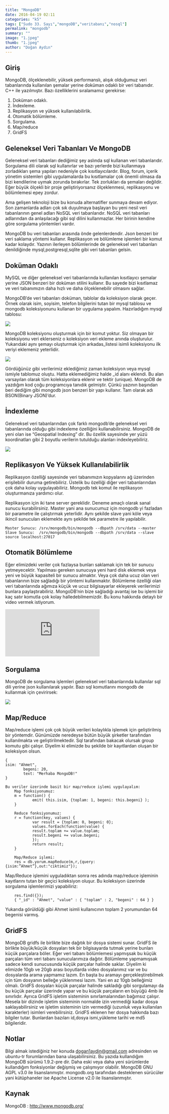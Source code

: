 ```yaml
---
title: "MongoDB"
date: 2016-04-19 02:11
categories: "k5"
tags: ["Sudo 33. Sayı","mongoDB","veritabanı","nosql"]
permalink: "mongodb"
summary: ""
image: "1.jpeg"
thumb: "1.jpeg"
author: "Doğan Aydın"
---
```

## Giriş

MongoDB, ölçeklenebilir, yüksek performanslı, alışık olduğumuz veri tabanlarında kullanılan şemalar yerine doküman odaklı bir veri tabanıdır. C++ ile yazılmıştır. Bazı özelliklerini sıralamamız gerekirse:

1. Doküman odaklı.
2. İndexleme.
3. Replikasyon ve yüksek kullanılabilirlik.
4. Otomatik bölümleme.
5. Sorgulama.
6. Map/reduce
7. GridFS


## Geleneksel Veri Tabanları Ve MongoDB

Geleneksel veri tabanları dediğimiz şey aslında sql kullanan veri tabanlarıdır. Sorgulama dili olarak sql kullanırlar ve bazı yerlerde bizi kullanmaya zorladıkları şema yapıları nedeniyle çok kısıtlayıcılardır. Blog, forum, içerik yönetim sistemleri gibi uygulamalarda bu kısıtlamalar çok önemli olmasa da bizi kendilerine uymak zorunda bırakırlar. Tek zorlukları da şemaları değildir. Eğer büyük ölçekli bir proje geliştiriyorsanız ölçeklenmesi, replikasyonu ve bölümlemesi epey zordur.

Ama gelişen teknoloji bize bu konuda alternatifler sunmaya devam ediyor. Son zamanlarda adları çok sık duyulmaya başlayan bu yeni nesil veri tabanlarının genel adları NoSQL veri tabanlarıdır. NoSQL veri tabanları adlarından da anlaşılacağı gibi sql dilini kullanmazlar. Her birinin kendine göre sorgulama yöntemleri vardır.

MongoDB bu veri tabanları arasında önde gelenlerdendir. Json benzeri bir veri saklama yöntemi kullanır. Replikasyon ve bölümleme işlemleri bir komut kadar kolaydır. Yazının ilerleyen bölümlerinde de geleneksel veri tabanları denildiğinde mysql,postgresql,sqlite gibi veri tabanları gelsin.

## Doküman Odaklı
MySQL ve diğer geleneksel veri tabanlarında kullanılan kısıtlayıcı şemalar yerine JSON benzeri bir doküman stilini kullanır. Bu sayede bizi kısıtlamaz ve veri tabanımızın daha hızlı ve daha ölçeklenebilir olmasını sağlar.

MongoDB’de veri tabanları doküman, tablolar da koleksiyon olarak geçer. Örnek olarak isim, soyisim, telefon bilgilerini tutan bir mysql tablosu ve mongodb koleksiyonunu kullanan bir uygulama yapalım. Hazırladığım mysql tablosu:

![](images/post/mongodb/RESIM_1.png)

MongoDB koleksiyonu oluşturmak için bir komut yoktur. Siz olmayan bir koleksiyonu veri eklerseniz o koleksiyon veri ekleme anında oluşturulur. Yukarıdaki aynı şemayı oluşturmak için arkadas_listesi isimli koleksiyonu ilk veriyi eklemeniz yeterlidir.

![](images/post/mongodb/RESIM_2.png)

Gördüğünüz gibi verilerimiz eklediğimiz zaman koleksiyon veya mysql ismiyle tablomuz oluştu. Hatta eklemediğimiz halde \_id alanı eklendi. Bu alan varsayılan olarak tüm koleksiyonlara eklenir ve tektir (unique). MongoDB de yazdığım kod çoğu programcıya tanıdık gelmiştir. Çünkü yazının başından beri dediğim gibi mongodb json benzeri bir yapı kullanır. Tam olarak adı BSON(Binary JSON)’dur.


## İndexleme
Geleneksel veri tabanlarından çok farklı mongodb’de geleneksel veri tabanlarında olduğu gibi indexleme özelliğini kullanabilirsiniz. MongoDB de yeni olan ise “Geospatial Indexing” dir. Bu özellik sayesinde yer yüzü koordinatları gibi 2 boyutlu verilerin tutulduğu alanları indexleyebiliriz.

![](images/post/mongodb/RESIM_3.png)

## Replikasyon Ve Yüksek Kullanılabilirlik
Replikasyon özelliği sayesinde veri tabanımızın kopyalarını ağ üzerinden erişilebilir duruma getirebiliriz. Üstelik bu özelliği diğer veri tabanlarından çok daha kolay uygulayabiliriz. Mongodb tek komut ile replikasyon oluşturmanıza yardımcı olur.

Replikasyon için iki tane server gereklidir. Deneme amaçlı olarak sanal sunucu kurabilirsiniz. Master yani ana sunucumuz için mongodb yi fazladan bir parametre ile çalıştırmak yeterlidir. Aynı şekilde slave yani köle veya ikincil sunucuları eklemekte aynı şekilde tek parametre ile yapılabilir.

```
Master Sunucu: /srv/mongodb/bin/mongodb --dbpath /srv/data --master
Slave Sunucu:  /srv/mongodb/bin/mongodb --dbpath /srv/data --slave source localhost:27017
```

## Otomatik Bölümleme
Eğer elimizdeki veriler çok fazlaysa bunları saklamak için tek bir sunucu yetmeyecektir. Yapılması gereken sunucuya yeni hard disk eklemek veya yeni ve büyük kapasiteli bir sunucu almaktır. Veya çok daha ucuz olan veri tabanlarının bize sağladığı bir yöntemi kullanmaktır. Bölümleme özelliği olan veri tabanlarında ağımıza küçük ve ucuz bilgisayarlar ekleyerek verilerimizi bunlara paylaştırabiliriz. MongoDB’nin bize sağladığı avantaj ise bu işlemi bir kaç satır komutla çok kolay halledebilmemizdir. Bu konu hakkında detaylı bir video vermek istiyorum.

<div class="r16_9"><iframe src="https://www.youtube.com/embed/W-WihPoEbR4" frameborder="0" allowfullscreen> </iframe></div>

## Sorgulama
MongoDB de sorgulama işlemleri geleneksel veri tabanlarında kullanılar sql dili yerine json kullanılarak yapılır. Bazı sql komutlarını mongodb de kullanmak için çevirirsek:

![](images/post/mongodb/RESIM_4.png)

## Map/Reduce

Map/reduce işlemi çok çok büyük verileri kolaylıkla işlemek için geliştirilmiş bir yöntemdir. Günümüzde neredeyse bütün büyük şirketler tarafından kullanılmakta ve geliştirilmektedir. Sql tarafından bakacak olursak group komutu gibi çalışır.
Diyelim ki elimizde bu şekilde bir kayıtlardan oluşan bir koleksiyon olsun.

```
{
isim: "Ahmet",
    	begeni: 20,
    	text: "Merhaba MongoDB!"
}

Bu veriler üzerinde basit bir map/reduce işlemi uygulayalım:
	Map fonksiyonumuz:
	m = function() {
    		emit( this.isim, {toplam: 1, begeni: this.begeni} );
  	}

	Reduce fonksiyonumuz:
	r = function(key, values) {
    		var result = {toplam: 0, begeni: 0};
    		values.forEach(function(value) {
      		result.toplam += value.toplam;
      		result.begeni += value.begeni;
    		});
    		return result;
  	}

	Map/Reduce işlemi:
	res = db.yorum.mapReduce(m,r,{query:{isim:”Ahmet”},out:"ciktimiz"});
```

Map/Reduce işlemini uyguladıktan sonra res adında map/reduce işleminin kayıtlarını tutan bir geçici koleksiyon oluşur. Bu koleksiyon üzerinde sorgulama işlemlerimizi yapabiliriz:

```
	res.find({});
	{ "_id" : "Ahmet", "value" : { "toplam" : 2, "begeni" : 64 } }
```

Yukarıda görüldüği gibi Ahmet isimli kullanıcının toplam 2 yorumundan 64 begenisi varmış.

## GridFS

MongoDB gridfs ile birlikte bize dağıtık bir dosya sistemi sunar. GridFS ile birlikte büyük/küçük dosyaları tek bir bilgisayarda tutmak yerine bunları küçük parçalara böler. Eğer veri tabanı bölümlemesi yapmışsak bu küçük parçaları tüm veri tabanı sunucularımıza dağıtır. Bölümleme yapmamışsak sadece kendi sunucusunda küçük parçalar halinde saklar. Diyelim ki elimizde 10gb ve 20gb arası boyutlarda video dosyalarımız var ve bu dosyalarda arama yapmamız lazım. En başta bu aramayı gerçekleştirebilmek için tüm dosyanın belleğe yüklenmesi lazım. Yani en az 10gb belleğimiz olmalı. GridFS dosyaları küçük parçalar halinde sakladığı gibi sorgulamayı da bu küçük parçalar üzerinde yapar ve bu küçük parçaların en büyüğü 4mb ile sınırlıdır. Ayrıca GridFS işletim sisteminin sınırlamalarından bağımsız çalışır. Mesela bir dizinde işletim sisteminin normalde izin vermediği kadar dosya saklayabilirsiniz ve işletim sisteminin izin vermediği (uzunluk veya kullanılan karakterler) isimleri verebilirsiniz. GridFS eklenen her dosya hakkında bazı bilgiler tutar. Bunlardan bazıları id,dosya ismi,yükleme tarihi ve md5 bilgileridir.

## Notlar
Bilgi almak istediğiniz her konuda dogan1aydin@gmail.com adresinden ve ubuntu-tr forumlarından bana ulaşabilirsiniz. Bu yazıda kullandığım MongoDB sürümü 1.9.2-pre dir. Daha eski veya daha yeni sürümlerde kullandığım fonksiyonlar değişmiş ve çalışmıyor olabilir.
MongoDB GNU AGPL v3.0 ile lisanslanmıştır. mongodb.org tarafından desteklenen sürücüler yani kütüphaneler ise Apache License v2.0 ile lisanslanmıştır.

## Kaynak
MongoDB : <http://www.mongodb.org/>
